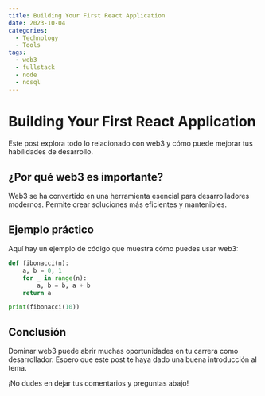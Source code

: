```yaml
---
title: Building Your First React Application
date: 2023-10-04
categories: 
  - Technology
  - Tools
tags:
  - web3
  - fullstack
  - node
  - nosql
---
```


# Building Your First React Application

Este post explora todo lo relacionado con web3 y cómo puede mejorar tus habilidades de desarrollo.

## ¿Por qué web3 es importante?

Web3 se ha convertido en una herramienta esencial para desarrolladores modernos. Permite crear soluciones más eficientes y mantenibles.

## Ejemplo práctico

Aquí hay un ejemplo de código que muestra cómo puedes usar web3:

```python
def fibonacci(n):
    a, b = 0, 1
    for _ in range(n):
        a, b = b, a + b
    return a

print(fibonacci(10))
```

## Conclusión

Dominar web3 puede abrir muchas oportunidades en tu carrera como desarrollador. Espero que este post te haya dado una buena introducción al tema.

¡No dudes en dejar tus comentarios y preguntas abajo!
